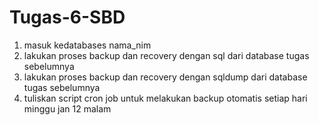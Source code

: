# Tugas-6-SBD
1. masuk kedatabases nama_nim
2. lakukan proses backup dan recovery dengan sql  dari database tugas sebelumnya
3. lakukan proses backup dan recovery dengan sqldump dari database tugas sebelumnya
4. tuliskan script cron job untuk melakukan backup otomatis setiap hari minggu jan 12 malam
